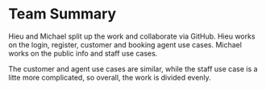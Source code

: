 # Team Summary

Hieu and Michael split up the work and collaborate via GitHub. Hieu works on the login, register, customer and booking agent use cases. Michael works on the public info and staff use cases. 

The customer and agent use cases are similar, while the staff use case is a litte more complicated, so overall, the work is divided evenly. 